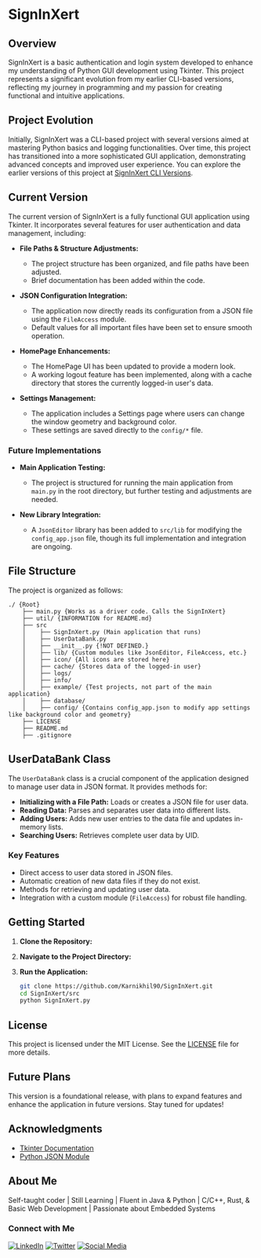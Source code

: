 # SignInXert

## Overview

SignInXert is a basic authentication and login system developed to enhance my understanding of Python GUI development using Tkinter. This project represents a significant evolution from my earlier CLI-based versions, reflecting my journey in programming and my passion for creating functional and intuitive applications.

## Project Evolution

Initially, SignInXert was a CLI-based project with several versions aimed at mastering Python basics and logging functionalities. Over time, this project has transitioned into a more sophisticated GUI application, demonstrating advanced concepts and improved user experience. You can explore the earlier versions of this project at [SignInXert CLI Versions](https://github.com/Karnikhil90/MyFirst/tree/main/SignInXert015).

## Current Version

The current version of SignInXert is a fully functional GUI application using Tkinter. It incorporates several features for user authentication and data management, including:

- **File Paths & Structure Adjustments:** 
  - The project structure has been organized, and file paths have been adjusted.
  - Brief documentation has been added within the code.

- **JSON Configuration Integration:** 
  - The application now directly reads its configuration from a JSON file using the `FileAccess` module.
  - Default values for all important files have been set to ensure smooth operation.

- **HomePage Enhancements:** 
  - The HomePage UI has been updated to provide a modern look.
  - A working logout feature has been implemented, along with a cache directory that stores the currently logged-in user's data.

- **Settings Management:** 
  - The application includes a Settings page where users can change the window geometry and background color.
  - These settings are saved directly to the `config/*` file.

### Future Implementations

- **Main Application Testing:** 
  - The project is structured for running the main application from `main.py` in the root directory, but further testing and adjustments are needed.

- **New Library Integration:** 
  - A `JsonEditor` library has been added to `src/lib` for modifying the `config_app.json` file, though its full implementation and integration are ongoing.

## File Structure

The project is organized as follows:

```
./ {Root}
    ├── main.py {Works as a driver code. Calls the SignInXert} 
    ├── util/ {INFORMATION for README.md}
    ├── src
    │    ├── SignInXert.py (Main application that runs)
    │    ├── UserDataBank.py
    │    ├── __init__.py {!NOT DEFINED.}
    │    ├── lib/ {Custom modules like JsonEditor, FileAccess, etc.}
    │    ├── icon/ {All icons are stored here}
    │    ├── cache/ {Stores data of the logged-in user}
    │    ├── logs/ 
    │    ├── info/ 
    │    ├── example/ {Test projects, not part of the main application}
    │    ├── database/ 
    │    ├── config/ {Contains config_app.json to modify app settings like background color and geometry}
    ├── LICENSE
    ├── README.md
    ├── .gitignore
```

## UserDataBank Class

The `UserDataBank` class is a crucial component of the application designed to manage user data in JSON format. It provides methods for:

- **Initializing with a File Path:** Loads or creates a JSON file for user data.
- **Reading Data:** Parses and separates user data into different lists.
- **Adding Users:** Adds new user entries to the data file and updates in-memory lists.
- **Searching Users:** Retrieves complete user data by UID.

### Key Features

- Direct access to user data stored in JSON files.
- Automatic creation of new data files if they do not exist.
- Methods for retrieving and updating user data.
- Integration with a custom module (`FileAccess`) for robust file handling.

## Getting Started

1. **Clone the Repository:**
2. **Navigate to the Project Directory:**
3. **Run the Application:**

   ```bash
   git clone https://github.com/Karnikhil90/SignInXert.git
   cd SignInXert/src
   python SignInXert.py
   ```

## License

This project is licensed under the MIT License. See the [LICENSE](LICENSE) file for more details.

## Future Plans

This version is a foundational release, with plans to expand features and enhance the application in future versions. Stay tuned for updates!

## Acknowledgments

- [Tkinter Documentation](https://docs.python.org/3/library/tkinter.html)
- [Python JSON Module](https://docs.python.org/3/library/json.html)

## About Me

Self-taught coder | Still Learning | Fluent in Java & Python | C/C++, Rust, & Basic Web Development | Passionate about Embedded Systems

### Connect with Me

[![LinkedIn](https://img.shields.io/badge/LinkedIn-0A66C2?style=for-the-badge&logo=linkedin&logoColor=white)](https://www.linkedin.com/in/karnikhil90/)
[![Twitter](https://img.shields.io/badge/Twitter-1DA1F2?style=for-the-badge&logo=twitter&logoColor=white)](https://x.com/karnikhil90)
[![Social Media](https://img.shields.io/badge/Social%20Media-000000?style=for-the-badge&logo=google&logoColor=white)](https://linktr.ee/karnikhil90)
